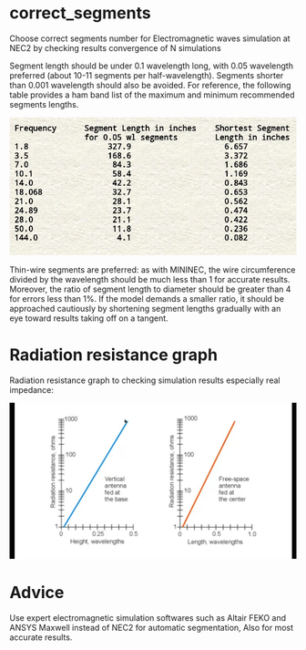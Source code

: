 # correct_segments
Choose correct segments number for Electromagnetic waves simulation at NEC2 by checking results convergence of N simulations

Segment length should be under 0.1 wavelength long, with 0.05 wavelength preferred (about 10-11 segments per half-wavelength). Segments shorter than 0.001 wavelength should also be avoided. For reference, the following table provides a ham band list of the maximum and minimum recommended segments lengths.

![image1](segments.jpg)

Thin-wire segments are preferred: as with MININEC, the wire circumference divided by the wavelength should be much less than 1 for accurate results. Moreover, the ratio of segment length to diameter should be greater than 4 for errors less than 1%. If the model demands a smaller ratio, it should be approached cautiously by shortening segment lengths gradually with an eye toward results taking off on a tangent.

# Radiation resistance graph
Radiation resistance graph to checking simulation results especially real impedance:

![image2](Radiation_resistance.jpg)

# Advice
Use expert electromagnetic simulation softwares such as Altair FEKO and ANSYS Maxwell instead of NEC2 for automatic segmentation, Also for most accurate results.
